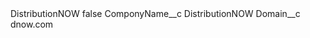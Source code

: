 <?xml version="1.0" encoding="UTF-8"?>
<CustomMetadata xmlns="http://soap.sforce.com/2006/04/metadata" xmlns:xsi="http://www.w3.org/2001/XMLSchema-instance" xmlns:xsd="http://www.w3.org/2001/XMLSchema">
    <label>DistributionNOW</label>
    <protected>false</protected>
    <values>
        <field>ComponyName__c</field>
        <value xsi:type="xsd:string">DistributionNOW</value>
    </values>
    <values>
        <field>Domain__c</field>
        <value xsi:type="xsd:string">dnow.com</value>
    </values>
</CustomMetadata>
